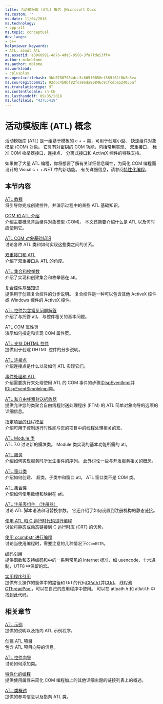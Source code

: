 ```yaml
---
title: 活动模板库 (ATL) 概念 |Microsoft Docs
ms.custom: ''
ms.date: 11/04/2016
ms.technology:
- cpp-atl
ms.topic: conceptual
dev_langs:
- C++
helpviewer_keywords:
- ATL, about ATL
ms.assetid: a3960991-4d76-4da5-9568-3fa7fde53ff4
author: mikeblome
ms.author: mblome
ms.workload:
- cplusplus
ms.openlocfilehash: 3bb07807934dcc5c665f0058ef869f62f0b2d3ea
ms.sourcegitcommit: 92dbc4b9bf82fda96da80846c9cfcdba524035af
ms.translationtype: MT
ms.contentlocale: zh-CN
ms.lasthandoff: 09/05/2018
ms.locfileid: "43755419"
---
```

# <a name="active-template-library-atl-concepts"></a>活动模板库 (ATL) 概念

活动模板库 (ATL) 是一组基于模板的 c + + 类，可用于创建小型、 快速组件对象模型 (COM) 对象。 它具有对密钥的 COM 功能，包括常用实现、 双重接口、 标准 COM 枚举器接口，连接点、 分离式接口和 ActiveX 控件的特殊支持。

如果做了大量 ATL 编程，你将想要了解有关详细信息属性，为简化 COM 编程而设计的 Visual c + +.NET 中的新功能。 有关详细信息，请参阅[特性化编程](../windows/attributed-programming-concepts.md)。

## <a name="in-this-section"></a>本节内容

[ATL 教程](../atl/active-template-library-atl-tutorial.md)  
将引导你完成创建控件，并演示过程中的某些 ATL 基础知识。

[COM 和 ATL 介绍](../atl/introduction-to-com-and-atl.md)  
介绍主要概念背后组件对象模型 (COM)。 本文还简要介绍什么是 ATL 以及何时应使用它。

[ATL COM 对象基础知识](../atl/fundamentals-of-atl-com-objects.md)  
讨论各种 ATL 类和如何实现这些类之间的关系。

[双重接口和 ATL](../atl/dual-interfaces-and-atl.md)  
介绍了双重接口从 ATL 的角度。

[ATL 集合和枚举数](../atl/atl-collections-and-enumerators.md)  
介绍了实现和创建集合和枚举器在 atl。

[复合控件基础知识](../atl/atl-composite-control-fundamentals.md)  
提供用于创建复合控件的分步说明。 复合控件是一种可以包含其他 ActiveX 控件或 Windows 控件的 ActiveX 控件。

[ATL 控件包含常见问题解答](../atl/atl-control-containment-faq.md)  
介绍了与托管 atl。 与控件相关的基本问题。

[ATL COM 属性页](../atl/atl-com-property-pages.md)  
演示如何指定和实现 COM 属性页。

[ATL 支持 DHTML 控件](../atl/atl-support-for-dhtml-controls.md)  
提供用于创建 DHTML 控件的分步说明。

[ATL 连接点](../atl/atl-connection-points.md)  
介绍连接点是什么以及如何 ATL 实现它们。

[事件处理和 ATL](../atl/event-handling-and-atl.md)  
介绍需要执行来处理使用 ATL 的 COM 事件的步骤[IDispEventImpl](../atl/reference/idispeventimpl-class.md)并[IDispEventSimpleImpl](../atl/reference/idispeventsimpleimpl-class.md)类。

[ATL 和自由线程封送拆收器](../atl/atl-and-the-free-threaded-marshaler.md)  
提供允许您的类聚合自由线程封送处理程序 (FTM) 的 ATL 简单对象向导的选项的详细信息。

[指定项目的线程模型](../atl/specifying-the-threading-model-for-a-project-atl.md)  
介绍可用于控制运行时性能与您的项目中的线程处理相关的宏。

[ATL Module 类](../atl/atl-module-classes.md)  
ATL 7.0 讨论新的模块类。 Module 类实现的基本功能所需的 atl。

[ATL 服务](../atl/atl-services.md)  
介绍如何实现服务时所发生事件的序列。 此外讨论一些与开发服务相关的概念。

[ATL 窗口类](../atl/atl-window-classes.md)  
介绍如何创建、 超类，子类中和窗口 atl。 ATL 窗口类不是 COM 类。

[ATL 集合类](../atl/atl-collection-classes.md)  
介绍如何使用数组和映射在 atl。

[ATL 注册表组件 （注册器）](../atl/atl-registry-component-registrar.md)  
讨论 ATL 脚本语法和可替换参数。 它还介绍了如何设置到注册机构的静态链接。

[使用 ATL 和 C 运行时代码进行编程](../atl/programming-with-atl-and-c-run-time-code.md)  
讨论将静态或动态链接到 C 运行时库 (CRT) 的优势。

[使用 ccombstr 进行编程](../atl/programming-with-ccombstr-atl.md)  
讨论当使用编程时，需要注意的几种情况下`CComBSTR`。

[编码引用](../atl/atl-encoding-reference.md)  
提供函数和支持编码和中的一系列常见的 Internet 标准，如 uuencode，十六进制，UTF8 中保留的宏。

[实用程序引用](../atl/atl-utilities-reference.md)  
提供有关操作的窗体中的路径和 Url 的代码[CPathT](../atl/reference/cpatht-class.md)并[CUrl](../atl/reference/curl-class.md)。 线程池[CThreadPool](../atl/reference/cthreadpool-class.md)，可以在自己的应用程序中使用。 可以在 atlpath.h 和 atlutil.h 中找到此代码。

## <a name="related-sections"></a>相关章节

[ATL 示例](../visual-cpp-samples.md)  
提供的说明以及指向 ATL 示例程序。

[创建 ATL 项目](../atl/reference/creating-an-atl-project.md)  
包含 ATL 项目向导的信息。

[ATL 控件向导](../atl/reference/atl-control-wizard.md)  
讨论如何添加类。

[特性化的编程](../windows/attributed-programming-concepts.md)  
提供使用属性来简化 COM 编程加上的其他详细主题的链接列表上的概述。

[ATL 类概述](../atl/atl-class-overview.md)  
提供的参考信息以及指向 ATL 类。

